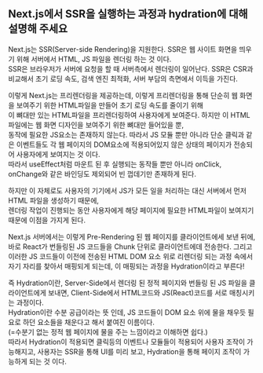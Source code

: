## Next.js에서 SSR을 실행하는 과정과 hydration에 대해 설명해 주세요

Next.js는 SSR(Server-side Rendering)을 지원한다. SSR은 웹 사이트 화면을 띄우기 위해 서버에서 HTML, JS 파일을 렌더링 하는 것 이다.<br/>
SSR은 브라우저가 서버에 요청을 할 때 서버측에서 렌더링이 일어난다. SSR은 CSR과 비교해서 초기 로딩 속도, 검색 엔진 최적화, 서버 부담의 측면에서 이득을 가진다.

이렇게 Next.js는 프리렌더링을 제공하는데, 이렇게 프리렌더링을 통해 단순히 웹 화면을 보여주기 위한 HTML파일을 만들어 초기 로딩 속도를 줄이기 위해<br/>
이 뼈대만 있는 HTML파일을 프리렌더링하여 사용자에게 보여준다. 하지만 이 HTML 파일에는 웹 화면 디자인을 보여주기 위한 뼈대만 들어있을 뿐,<br/>
동작에 필요한 JS요소는 존재하지 않는다. 따라서 JS 모듈 뿐만 아니라 단순 클릭과 같은 이벤트들도 각 웹 페이지의 DOM요소에 적용되어있지 않은 상태의 페이지가 전송되어 사용자에게 보여지는 것 이다.<br/>
따라서 useEffect처럼 마운트 된 후 실행되는 동작들 뿐만 아니라 onClick, onChange와 같은 바인딩도 제외되어 빈 껍데기만 존재하게 된다.<br/>

하지만 이 자체로도 사용자의 기기에서 JS가 모든 일을 처리하는 대신 서버에서 먼저 HTML 파일을 생성하기 때문에, <br/>
렌더링 작업이 진행되는 동안 사용자에게 해당 페이지에 필요한 HTML파일이 보여지기 때문에 이점을 가지게 된다.<br/>

Next.js 서버에서는 이렇게 Pre-Rendering 된 웹 페이지를 클라이언트에세 보낸 뒤에, 바로 React가 번들링된 JS 코드들을 Chunk 단위로 클라이언트에데 전송한다.
그리고 이러한 JS 코드들이 이전에 전송된 HTML DOM 요소 위로 리렌더링 되는 과정 속에서 자기 자리를 찾아서 매핑되게 되는데, 이 매핑되는 과정을 Hydration이라고 부른다!

즉 Hydration이란, Server-Side에서 렌더링 된 정적 페이지와 번들링 된 JS 파일을 클라이언트에게 보내면, Client-Side에서 HTML코드와 JS(React)코드를 서로 매칭시키는 과정이다.<br/>
Hydration이란 수분 공급이라는 뜻 인데, JS 코드들이 DOM 요소 위에 물을 채우듯 필요로 하던 요소들을 채운다고 해서 붙여진 이름이다.<br/>
(=수분기 없는 정적 웹 페이지에 물을 주는 느낌이라고 이해하면 쉽다.)<br/>
따라서 Hydration이 적용되면 클릭등의 이벤트나 모듈들이 적용되어 사용자 조작이 가능해지고, 사용자는 SSR을 통해 UI를 미리 보고, Hydration을 통해 페이지 조작이 가능하게 되는 것 이다.

